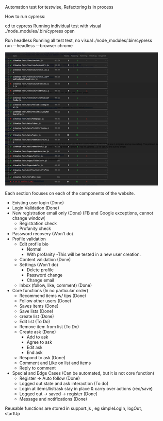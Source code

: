 Automation test for testwise,
Refactoring is in process

How to run cypress:

cd to cypress
Running individual test with visual 
./node_modules/.bin/cypress open

Run headless
Running all test test, no visual
./node_modules/.bin/cypress run --headless --browser chrome

![image of sample result](https://github.com/satapornW/Testwise/blob/master/Screen%20Shot%202020-07-31%20at%208.27.39%20AM.png)

Each section focuses on each of the components of the website.

- Existing user login (Done)
- Login Validation (Done) 
- New registration email only (Done) (FB and Google exceptions, cannot change window)
	- Registration check
	- Profanity check
- Password recovery (Won't do)
- Profile validation
	- Edit profile bio
		- Normal
		- With profanity
			-This will be tested in a new user creation.
	- Content validation (Done)
	- Settings (Won't do)
		- Delete profile
		- Password change 
		- Change email
	- Inbox (follow, like, comment) (Done) 
- Core functions (In no particular order)
	- Recommend items w/ tips (Done)
	- Follow other users (Done)
	- Saves items (Done)
	- Save lists (Done)
	- create list (Done)
	- Edit list (To Do)
	- Remove item from list (To Do)
	- Create ask (Done)
		- Add to ask
		- Agree to ask
		- Edit ask
		- End ask
	- Respond to ask (Done)
	- Comment and Like on list and items
	- Reply to comment
- Special and Edge Cases (Can be automated, but it is not core function)
	- Register -> Auto follow (Done)
	- Logged out state and ask interaction (To do)
	- Login at items/list/ask stay in place & carry over actions (rec/save)
	- Logged out -> saved -> register (Done)
	- Message and notifications (Done)

Reusable functions are stored in support.js , eg simpleLogIn, logOut, startUp


